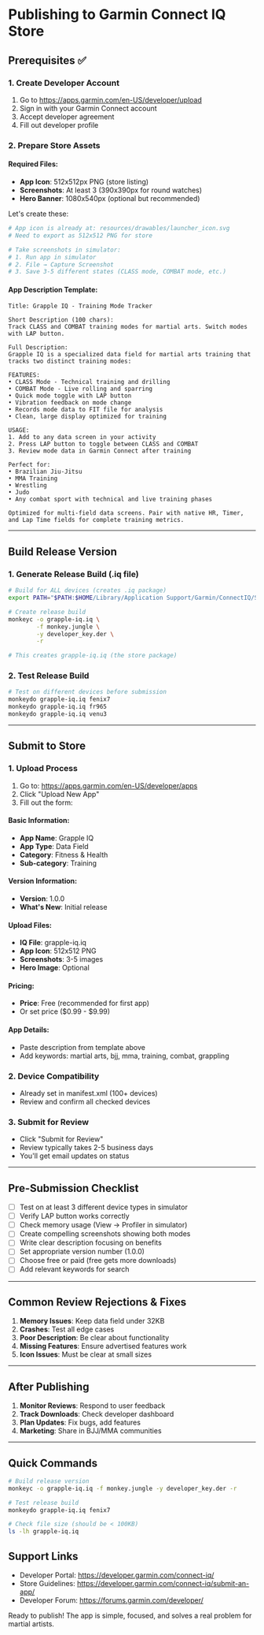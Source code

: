 # Publishing to Garmin Connect IQ Store

## Prerequisites ✅

### 1. Create Developer Account
1. Go to https://apps.garmin.com/en-US/developer/upload
2. Sign in with your Garmin Connect account
3. Accept developer agreement
4. Fill out developer profile

### 2. Prepare Store Assets

#### Required Files:
- **App Icon**: 512x512px PNG (store listing)
- **Screenshots**: At least 3 (390x390px for round watches)
- **Hero Banner**: 1080x540px (optional but recommended)

Let's create these:

```bash
# App icon is already at: resources/drawables/launcher_icon.svg
# Need to export as 512x512 PNG for store

# Take screenshots in simulator:
# 1. Run app in simulator
# 2. File → Capture Screenshot
# 3. Save 3-5 different states (CLASS mode, COMBAT mode, etc.)
```

#### App Description Template:
```
Title: Grapple IQ - Training Mode Tracker

Short Description (100 chars):
Track CLASS and COMBAT training modes for martial arts. Switch modes with LAP button.

Full Description:
Grapple IQ is a specialized data field for martial arts training that tracks two distinct training modes:

FEATURES:
• CLASS Mode - Technical training and drilling
• COMBAT Mode - Live rolling and sparring  
• Quick mode toggle with LAP button
• Vibration feedback on mode change
• Records mode data to FIT file for analysis
• Clean, large display optimized for training

USAGE:
1. Add to any data screen in your activity
2. Press LAP button to toggle between CLASS and COMBAT
3. Review mode data in Garmin Connect after training

Perfect for:
• Brazilian Jiu-Jitsu
• MMA Training
• Wrestling
• Judo
• Any combat sport with technical and live training phases

Optimized for multi-field data screens. Pair with native HR, Timer, and Lap Time fields for complete training metrics.
```

---

## Build Release Version

### 1. Generate Release Build (.iq file)

```bash
# Build for ALL devices (creates .iq package)
export PATH="$PATH:$HOME/Library/Application Support/Garmin/ConnectIQ/Sdks/connectiq-sdk-mac-8.2.3-2025-08-11-cac5b3b21/bin"

# Create release build
monkeyc -o grapple-iq.iq \
        -f monkey.jungle \
        -y developer_key.der \
        -r

# This creates grapple-iq.iq (the store package)
```

### 2. Test Release Build
```bash
# Test on different devices before submission
monkeydo grapple-iq.iq fenix7
monkeydo grapple-iq.iq fr965
monkeydo grapple-iq.iq venu3
```

---

## Submit to Store

### 1. Upload Process

1. Go to: https://apps.garmin.com/en-US/developer/apps
2. Click "Upload New App"
3. Fill out the form:

#### Basic Information:
- **App Name**: Grapple IQ
- **App Type**: Data Field
- **Category**: Fitness & Health
- **Sub-category**: Training

#### Version Information:
- **Version**: 1.0.0
- **What's New**: Initial release

#### Upload Files:
- **IQ File**: grapple-iq.iq
- **App Icon**: 512x512 PNG
- **Screenshots**: 3-5 images
- **Hero Image**: Optional

#### Pricing:
- **Price**: Free (recommended for first app)
- Or set price ($0.99 - $9.99)

#### App Details:
- Paste description from template above
- Add keywords: martial arts, bjj, mma, training, combat, grappling

### 2. Device Compatibility
- Already set in manifest.xml (100+ devices)
- Review and confirm all checked devices

### 3. Submit for Review
- Click "Submit for Review"
- Review typically takes 2-5 business days
- You'll get email updates on status

---

## Pre-Submission Checklist

- [ ] Test on at least 3 different device types in simulator
- [ ] Verify LAP button works correctly
- [ ] Check memory usage (View → Profiler in simulator)
- [ ] Create compelling screenshots showing both modes
- [ ] Write clear description focusing on benefits
- [ ] Set appropriate version number (1.0.0)
- [ ] Choose free or paid (free gets more downloads)
- [ ] Add relevant keywords for search

---

## Common Review Rejections & Fixes

1. **Memory Issues**: Keep data field under 32KB
2. **Crashes**: Test all edge cases
3. **Poor Description**: Be clear about functionality
4. **Missing Features**: Ensure advertised features work
5. **Icon Issues**: Must be clear at small sizes

---

## After Publishing

1. **Monitor Reviews**: Respond to user feedback
2. **Track Downloads**: Check developer dashboard
3. **Plan Updates**: Fix bugs, add features
4. **Marketing**: Share in BJJ/MMA communities

---

## Quick Commands

```bash
# Build release version
monkeyc -o grapple-iq.iq -f monkey.jungle -y developer_key.der -r

# Test release build
monkeydo grapple-iq.iq fenix7

# Check file size (should be < 100KB)
ls -lh grapple-iq.iq
```

## Support Links

- Developer Portal: https://developer.garmin.com/connect-iq/
- Store Guidelines: https://developer.garmin.com/connect-iq/submit-an-app/
- Developer Forum: https://forums.garmin.com/developer/

Ready to publish! The app is simple, focused, and solves a real problem for martial artists.